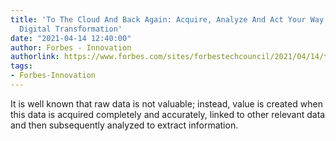 ```yaml
---
title: 'To The Cloud And Back Again: Acquire, Analyze And Act Your Way To A Successful
  Digital Transformation'
date: "2021-04-14 12:40:00"
author: Forbes - Innovation
authorlink: https://www.forbes.com/sites/forbestechcouncil/2021/04/14/to-the-cloud-and-back-again-acquire-analyze-and-act-your-way-to-a-successful-digital-transformation/
tags:
- Forbes-Innovation
---
```

It is well known that raw data is not valuable; instead, value is created when this data is acquired completely and accurately, linked to other relevant data and then subsequently analyzed to extract information.